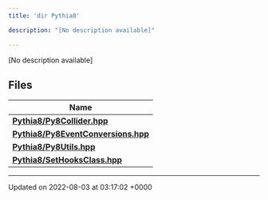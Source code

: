 ```yaml
---
title: 'dir Pythia8'

description: "[No description available]"

---
```







[No description available]

## Files

| Name           |
| -------------- |
| **[Pythia8/Py8Collider.hpp](/documentation/code/main/files/py8collider_8hpp/#file-py8collider.hpp)**  |
| **[Pythia8/Py8EventConversions.hpp](/documentation/code/main/files/py8eventconversions_8hpp/#file-py8eventconversions.hpp)**  |
| **[Pythia8/Py8Utils.hpp](/documentation/code/main/files/py8utils_8hpp/#file-py8utils.hpp)**  |
| **[Pythia8/SetHooksClass.hpp](/documentation/code/main/files/sethooksclass_8hpp/#file-sethooksclass.hpp)**  |






-------------------------------

Updated on 2022-08-03 at 03:17:02 +0000
